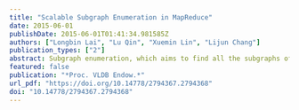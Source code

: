 ```yaml
---
title: "Scalable Subgraph Enumeration in MapReduce"
date: 2015-06-01
publishDate: 2015-06-01T01:41:34.981585Z
authors: ["Longbin Lai", "Lu Qin", "Xuemin Lin", "Lijun Chang"]
publication_types: ["2"]
abstract: Subgraph enumeration, which aims to find all the subgraphs of a large data graph that are isomorphic to a given pattern graph, is a fundamental graph problem with a wide range of applications. However, existing sequential algorithms for subgraph enumeration fall short in handling large graphs due to the involvement of computationally intensive subgraph isomorphism operations. Thus, some recent researches focus on solving the problem using MapReduce. Nevertheless, exiting MapReduce approaches are not scalable to handle very large graphs since they either produce a huge number of partial results or consume a large amount of memory. Motivated by this, in this paper, we propose a new algorithm $$\mathsf {Twin}$$Twin$$\mathsf {Twig}$$Twig$$\mathsf {Join}$$Join based on a left-deep-join framework in MapReduce, in which the basic join unit is a $$\mathsf {Twin}$$Twin$$\mathsf {Twig}$$Twig (an edge or two incident edges of a node). We show that in the Erdös---Rényi random graph model, $$\mathsf {Twin}$$Twin$$\mathsf {Twig}$$Twig$$\mathsf {Join}$$Join is instance optimal in the left-deep-join framework under reasonable assumptions, and we devise an algorithm to compute the optimal join plan. We further discuss how our approach can be adapted to handle the power-law random graph model. Three optimization strategies are explored to improve our algorithm. Ultimately, by aggregating equivalent nodes into a compressed node, we construct the compressed graph, upon which the subgraph enumeration is further improved. We conduct extensive performance studies in several real graphs, one of which contains billions of edges. Our approach significantly outperforms existing solutions in all tests.
featured: false
publication: "*Proc. VLDB Endow.*"
url_pdf: "https://doi.org/10.14778/2794367.2794368"
doi: "10.14778/2794367.2794368"
---
```



